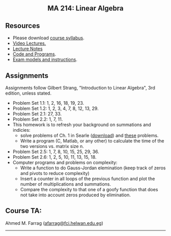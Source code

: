 <center>

## MA 214: Linear Algebra

</center>

## Resources

*   Please download [course syllabus](CourseSyllabus.pdf).
*   [Video Lectures.](https://www.youtube.com/playlist?list=PLoK2Lr1miEm9kxNtClv6c-hsW0QEmskut)
*   [Lecture Notes](LectureNotes/)
*   [Code and Programs](Code).
*   [Exam models and instructions](Exams).

## Assignments

Assignments follow Gilbert Strang, "Introduction to Linear Algebra", 3rd edition, unless stated.

*   Problem Set 1.1: 1, 2, 16, 18, 19, 23.
*   Problem Set 1.2: 1, 2, 3, 4, 7, 8, 12, 13, 29.
*   Problem Set 2.1: 27, 33.
*   Problem Set 2.2: 1, 7, 11.
*   This homework is to refresh your background on summations and indicies:
    *   solve problems of Ch. 1 in Searle ([download](Assignments/SearleQuestions.pdf)) and [these](Assignments/HWLinearAlgebra01.pdf) problems.
    *   Write a program (C, Matlab, or any other) to calculate the time of the two versions vs. matrix size n.
*   Problem Set 2.5: 1, 7, 8, 10, 15, 25, 29, 36.
*   Problem Set 2.6: 1, 2, 5, 10, 11, 13, 15, 18.
*   Computer programs and problems on complexity:
    *   Write a function to do Gauss-Jordan elemination (keep track of zeros and pivots to reduce complexity)
    *   Insert a counter in all loops of the previous function and plot the number of multiplications and summations.
    *   Compare the complexity to that one of a goofy function that does not take into account zeros produced by elimination.

## **Course TA:**

Ahmed M. Farrag (afarrag@fci.helwan.edu.eg)  

* * *
